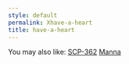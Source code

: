 ```yaml
---
style: default
permalink: Xhave-a-heart
title: have-a-heart
---
```

You may also like:
[SCP-362](http://scp-wiki.net/scp-362)
[Manna](http://scp-wiki.net/manna)